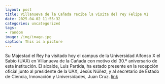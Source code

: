 ```yaml
---
layout: post
title: Villanueva de la Cañada recibe la visita del rey Felipe VI
date: 2025-04-02 11:55:32
categories: uncategorized
tags:
- random
image: /img/image.jpg
caption: This is a picture
---
```

Su Majestad el Rey ha visitado hoy el campus de la Universidad Alfonso X el Sabio (UAX) en Villanueva de la Cañada con motivo del 30.º aniversario de esta institución. El alcalde, Luis Partida, ha estado presente en la recepción oficial junto al presidente de la UAX, Jesús Núñez, y al secretario de Estado de Ciencia, Innovación y Universidades, Juan Cruz.   [link](https://www.ayto-villacanada.es/noticias/villanueva-de-la-canada-recibe-la-visita-del-rey-felipe-vi/)
